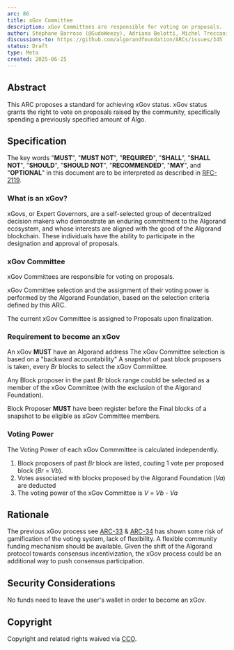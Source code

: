 ```yaml
---
arc: 86
title: xGov Committee
description: xGov Committees are responsible for voting on proposals.
author: Stéphane Barroso (@SudoWeezy), Adriana Belotti, Michel Treccani, Cosimo Bassi
discussions-to: https://github.com/algorandfoundation/ARCs/issues/345
status: Draft
type: Meta
created: 2025-06-25
---
```


## Abstract

This ARC proposes a standard for achieving xGov status. xGov status grants the right to vote on proposals raised by the community, specifically spending a previously specified amount of Algo.

## Specification

The key words "**MUST**", "**MUST NOT**", "**REQUIRED**", "**SHALL**", "**SHALL NOT**", "**SHOULD**", "**SHOULD NOT**", "**RECOMMENDED**", "**MAY**", and "**OPTIONAL**" in this document are to be interpreted as described in <a href="https://www.ietf.org/rfc/rfc2119.txt">RFC-2119</a>.

### What is an xGov?

xGovs, or Expert Governors, are a self-selected group of decentralized decision makers who demonstrate an enduring commitment to the Algorand ecosystem, and whose interests are aligned with the good of the Algorand blockchain. These individuals have the ability to participate in the designation and approval of proposals.

### xGov Committee

xGov Committees are responsible for voting on proposals.

xGov Committee selection and the assignment of their voting power is performed by the Algorand Foundation, based on the selection criteria defined by this ARC.

The current xGov Committee is assigned to Proposals upon finalization.

### Requirement to become an xGov

An xGov **MUST** have an Algorand address
The xGov Committee selection is based on a "backward accountability"
A snapshot of past block proposers is taken, every *Br* blocks to select the xGov Commiittee.

Any Block proposer in the past *Br* block range coubld be selected as a member of the xGov Committee (with the exclusion of the Algorand Foundation).

Block Proposer **MUST** have been register before the Final blocks of a snapshot to be eligible as xGov Committee members.

### Voting Power

The Voting Power of each xGov Commmittee is calculated independently.

1. Block proposers of past *Br* block are listed, couting 1 vote per proposed block (*Br* = *Vb*).
2. Votes associated with blocks proposed by the Algorand Foundation (*Va*) are deducted
3. The voting power of the xGov Committee is *V* = *Vb* - *Va*

## Rationale

The previous xGov process see [ARC-33](./arc-0033.md) & [ARC-34](./arc-0034.md) has shown some risk of gamification of the voting system, lack of flexibility.
A flexible community funding mechanism should be available.
Given the shift of the Algorand protocol towards consensus incentivization, the xGov process could be an additional way to push consensus participation.

## Security Considerations

No funds need to leave the user's wallet in order to become an xGov.

## Copyright

Copyright and related rights waived via <a href="https://creativecommons.org/publicdomain/zero/1.0/">CCO</a>.
